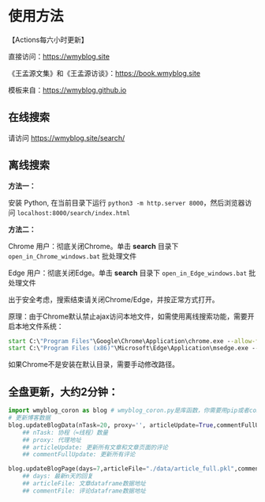 # 使用方法

【Actions每六小时更新】

直接访问：https://wmyblog.site

《王孟源文集》和《王孟源访谈》：https://book.wmyblog.site

模板来自：https://wmyblog.github.io


## 在线搜索

请访问 https://wmyblog.site/search/

## 离线搜索

**方法一：**

安装 Python, 在当前目录下运行 `python3 -m http.server 8000`，然后浏览器访问 `localhost:8000/search/index.html`

**方法二：**

Chrome 用户：彻底关闭Chrome。单击 **search** 目录下 `open_in_Chrome_windows.bat` 批处理文件

Edge 用户：彻底关闭Edge。单击 **search** 目录下 `open_in_Edge_windows.bat` 批处理文件

出于安全考虑，搜索结束请关闭Chrome/Edge，并按正常方式打开。

原理：由于Chrome默认禁止ajax访问本地文件，如需使用离线搜索功能，需要开启本地文件系统：
```bat
start C:\"Program Files"\Google\Chrome\Application\chrome.exe --allow-file-access-from-files %cd%/index.html
start C:\"Program Files (x86)"\Microsoft\Edge\Application\msedge.exe --allow-file-access-from-files %cd%/index.html
```
如果Chrome不是安装在默认目录，需要手动修改路径。


## 全盘更新，大约2分钟：

```python
import wmyblog_coron as blog # wmyblog_coron.py是库函数，你需要用pip或者conda安装requirements.txt内的依赖
# 更新博客数据
blog.updateBlogData(nTask=20, proxy='', articleUpdate=True,commentFullUpdate=False)
    ## nTask: 协程（≈线程）数量
    ## proxy: 代理地址
    ## articleUpdate: 更新所有文章和文章页面的评论
    ## commentFullUpdate: 更新所有评论

blog.updateBlogPage(days=7,articleFile="./data/article_full.pkl",commentFile="./data/comment_full.pkl")
    ## days: 最新n天的回复
    ## articleFile: 文章dataframe数据地址
    ## commentFile: 评论dataframe数据地址

```
